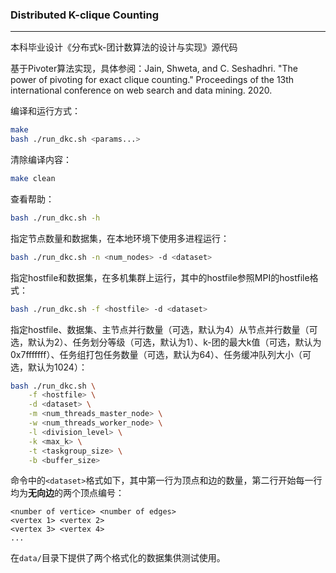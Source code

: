 ### Distributed K-clique Counting

---

本科毕业设计《分布式k-团计数算法的设计与实现》源代码

基于Pivoter算法实现，具体参阅：Jain, Shweta, and C. Seshadhri. "The power of pivoting for exact clique counting." Proceedings of the 13th international conference on web search and data mining. 2020.

编译和运行方式：

```bash
make
bash ./run_dkc.sh <params...>
```

清除编译内容：

```bash
make clean
```



查看帮助：

```bash
bash ./run_dkc.sh -h
```

指定节点数量和数据集，在本地环境下使用多进程运行：

```bash
bash ./run_dkc.sh -n <num_nodes> -d <dataset>
```

指定hostfile和数据集，在多机集群上运行，其中的hostfile参照MPI的hostfile格式：

```bash
bash ./run_dkc.sh -f <hostfile> -d <dataset>
```

指定hostfile、数据集、主节点并行数量（可选，默认为4）从节点并行数量（可选，默认为2）、任务划分等级（可选，默认为1）、k-团的最大k值（可选，默认为0x7fffffff）、任务组打包任务数量（可选，默认为64）、任务缓冲队列大小（可选，默认为1024）：

```bash
bash ./run_dkc.sh \
	-f <hostfile> \
	-d <dataset> \
	-m <num_threads_master_node> \
    -w <num_threads_worker_node> \
    -l <division_level> \
    -k <max_k> \
    -t <taskgroup_size> \
    -b <buffer_size>
```

命令中的`<dataset>`格式如下，其中第一行为顶点和边的数量，第二行开始每一行均为**无向边**的两个顶点编号：

```
<number of vertice> <number of edges>
<vertex 1> <vertex 2>
<vertex 3> <vertex 4>
...
```

在`data/`目录下提供了两个格式化的数据集供测试使用。
